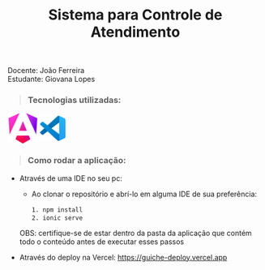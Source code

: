 

<div align = center> 

# Sistema para Controle de Atendimento
</div>
<br>

Docente: João Ferreira
<br>
Estudante: Giovana Lopes
<br>

><h3>Tecnologias utilizadas:</h3>

<div align="start">
     <img align="center" alt="Angular" src="https://raw.githubusercontent.com/devicons/devicon/master/icons/angular/angular-original.svg" width="60px" height="60px"/>
     <img align="center" alt="VsCode" src="https://raw.githubusercontent.com/devicons/devicon/master/icons/vscode/vscode-original.svg" width="50px" height="50px"/>
</div>


><h3> Como rodar a aplicação: </h3>

 - Através de uma IDE no seu pc:
   
   - Ao clonar o repositório e abrí-lo em alguma IDE de sua preferência:
   
         1. npm install
         2. ionic serve
   OBS: certifique-se de estar dentro da pasta da aplicação que contém todo o conteúdo antes de executar esses passos
   
- Através do deploy na Vercel: https://guiche-deploy.vercel.app

<br>



